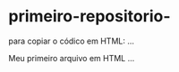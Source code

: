 # primeiro-repositorio-

para copiar o códico em HTML:
...
<html>
  <html>Meu primeiro arquivo em HTML</h1>
</html>
...
